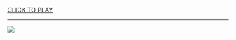 
<a href="https://premium76.site?title=survival_games_unblocked&ref=13M">CLICK TO PLAY</a></h3>
<hr>

<a href="https://premium76.site?title=survival_games_unblocked&ref=13M"><img src="https://clearcache.store/games.png"></a>


